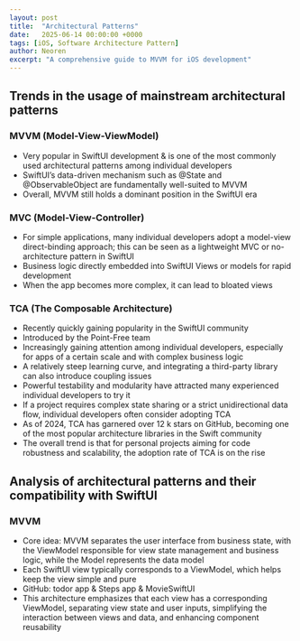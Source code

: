 ```yaml
---
layout: post
title:  "Architectural Patterns"
date:   2025-06-14 00:00:00 +0000
tags: [iOS, Software Architecture Pattern]
author: Neoren
excerpt: "A comprehensive guide to MVVM for iOS development"
---
```

## Trends in the usage of mainstream architectural patterns 

### MVVM (Model-View-ViewModel)

- Very popular in SwiftUI development & is one of the most commonly used architectural patterns among individual developers
- SwiftUI’s data-driven mechanism such as @State and @ObservableObject are fundamentally well-suited to MVVM
- Overall, MVVM still holds a dominant position in the SwiftUI era

### MVC (Model-View-Controller)

- For simple applications, many individual developers adopt a model-view direct-binding approach; this can be seen as a lightweight MVC or no-architecture pattern in SwiftUI
- Business logic directly embedded into SwiftUI Views or models for rapid development 
- When the app becomes more complex, it can lead to bloated views

### TCA (The Composable Architecture)

- Recently quickly gaining popularity in the SwiftUI community 
- Introduced by the Point-Free team
- Increasingly gaining attention among individual developers, especially for apps of a certain scale and with complex business logic
- A relatively steep learning curve, and integrating a third-party library can also introduce coupling issues
- Powerful testability and modularity have attracted many experienced individual developers to try it
- If a project requires complex state sharing or a strict unidirectional data flow, individual developers often consider adopting TCA
- As of 2024, TCA has garnered over 12 k stars on GitHub, becoming one of the most popular architecture libraries in the Swift community
- The overall trend is that for personal projects aiming for code robustness and scalability, the adoption rate of TCA is on the rise

## Analysis of architectural patterns and their compatibility with SwiftUI

### MVVM

- Core idea: MVVM separates the user interface from business state, with the ViewModel responsible for view state management and business logic, while the Model represents the data model
- Each SwiftUI view typically corresponds to a ViewModel, which helps keep the view simple and pure
- GitHub: todor app & Steps app & MovieSwiftUI
- This architecture emphasizes that each view has a corresponding ViewModel, separating view state and user inputs, simplifying the interaction between views and data, and enhancing component reusability



